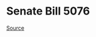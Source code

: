 # Senate Bill 5076

[Source](http://lawfilesext.leg.wa.gov/biennium/2023-24/Pdf/Bills/Senate%20Bills/5076.pdf)